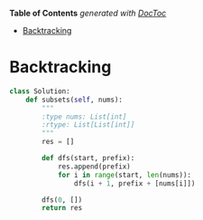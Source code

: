 <!-- START doctoc generated TOC please keep comment here to allow auto update -->
<!-- DON'T EDIT THIS SECTION, INSTEAD RE-RUN doctoc TO UPDATE -->
**Table of Contents**  *generated with [DocToc](https://github.com/thlorenz/doctoc)*

- [Backtracking](#backtracking)

<!-- END doctoc generated TOC please keep comment here to allow auto update -->

# Backtracking

```python
class Solution:
    def subsets(self, nums):
        """
        :type nums: List[int]
        :rtype: List[List[int]]
        """
        res = []

        def dfs(start, prefix):
            res.append(prefix)
            for i in range(start, len(nums)):
                dfs(i + 1, prefix + [nums[i]])

        dfs(0, [])
        return res
```
